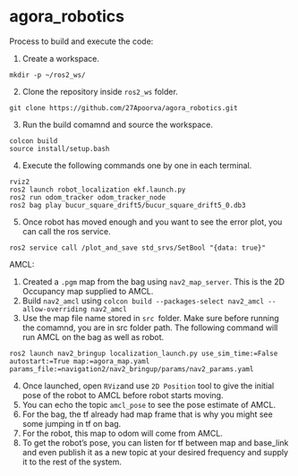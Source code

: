 # agora_robotics

Process to build and execute the code:

1. Create a workspace.
```
mkdir -p ~/ros2_ws/
```

2. Clone the repository inside `ros2_ws` folder.
``` 
git clone https://github.com/27Apoorva/agora_robotics.git
```

3. Run the build comamnd and source the workspace.
```
colcon build
source install/setup.bash
```

4. Execute the following commands one by one in each terminal.
```
rviz2
ros2 launch robot_localization ekf.launch.py 
ros2 run odom_tracker odom_tracker_node 
ros2 bag play bucur_square_drift5/bucur_square_drift5_0.db3 
```
5. Once robot has moved enough and you want to see the error plot, you can call the ros service.
```
ros2 service call /plot_and_save std_srvs/SetBool "{data: true}"

```

AMCL:
1. Created a `.pgm` map from the bag using `nav2_map_server`. This is the 2D Occupancy map supplied to AMCL. 
2. Build `nav2_amcl` using `colcon build --packages-select nav2_amcl --allow-overriding nav2_amcl`
3. Use the map file name stored in `src `folder. Make sure before running the comamnd, you are in src folder path. The following command will run AMCL on the bag as well as robot.
```
ros2 launch nav2_bringup localization_launch.py use_sim_time:=False autostart:=True map:=agora_map.yaml params_file:=navigation2/nav2_bringup/params/nav2_params.yaml
```
4. Once launched, open `RViz`and use `2D Position` tool to give the initial pose of the robot to AMCL before robot starts moving.
5. You can echo the topic `amcl_pose` to see the pose estimate of AMCL.
6. For the bag, the tf already had map frame that is why you might see some jumping in tf on bag.
7. For the robot, this map to odom will come from AMCL. 
8. To get the robot’s pose, you can listen for tf between map and base_link and even publish it as a new topic at your desired frequency and supply it to the rest of the system.
